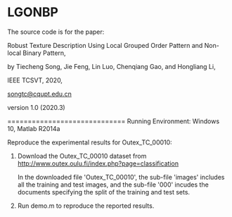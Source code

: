 # LGONBP
The source code is for the paper:

Robust Texture Description Using Local Grouped Order Pattern and Non-local Binary Pattern, 

by Tiecheng Song,  Jie Feng, Lin Luo, Chenqiang Gao, and Hongliang Li, 

IEEE TCSVT, 2020,

songtc@cqupt.edu.cn

version 1.0 (2020.3)

=============================
Running Environment: Windows 10, Matlab R2014a

Reproduce the experimental results for Outex_TC_00010:

1. Download the Outex_TC_00010 dataset from http://www.outex.oulu.fi/index.php?page=classification

   In the downloaded file 'Outex_TC_00010', the sub-file 'images' includes all the training and test images, and the sub-file '000' incudes the documents specifying the split of the training and test sets. 
   
2. Run demo.m to reproduce the reported results.
